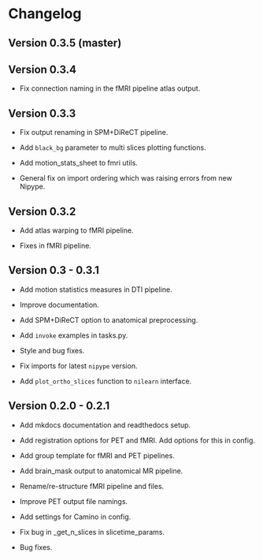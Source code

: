 Changelog
=========

Version 0.3.5 (master)
----------------------



Version 0.3.4
-------------

- Fix connection naming in the fMRI pipeline atlas output.


Version 0.3.3
-------------

- Fix output renaming in SPM+DiReCT pipeline.

- Add `black_bg` parameter to multi slices plotting functions.

- Add motion_stats_sheet to fmri utils.

- General fix on import ordering which was raising errors from new Nipype.

Version 0.3.2
-------------

- Add atlas warping to fMRI pipeline.

- Fixes in fMRI pipeline.

Version 0.3 - 0.3.1
-------------------
- Add motion statistics measures in DTI pipeline.

- Improve documentation.

- Add SPM+DiReCT option to anatomical preprocessing.

- Add `invoke` examples in tasks.py.

- Style and bug fixes.

- Fix imports for latest `nipype` version.

- Add `plot_ortho_slices` function to `nilearn` interface.


Version 0.2.0 - 0.2.1
---------------------
- Add mkdocs documentation and readthedocs setup.

- Add registration options for PET and fMRI. Add options for this in config.

- Add group template for fMRI and PET pipelines.

- Add brain_mask output to anatomical MR pipeline.

- Rename/re-structure fMRI pipeline and files.

- Improve PET output file namings.

- Add settings for Camino in config.

- Fix bug in _get_n_slices in slicetime_params.

- Bug fixes.
